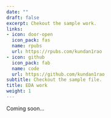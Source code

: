 ```yaml
---
date: ""
draft: false
excerpt: Chekout the sample work.
links:
- icon: door-open
  icon_pack: fas
  name: rpubs
  url: https://rpubs.com/kundan1rao
- icon: github
  icon_pack: fab
  name: code
  url: https://github.com/kundan1rao
subtitle: Checkout the sample file.
title: EDA work
weight: 1
---
```


Coming soon...